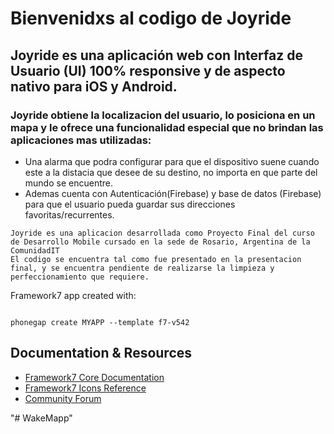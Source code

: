 # Bienvenidxs al codigo de Joyride

## Joyride es una aplicación web con Interfaz de Usuario (UI) 100% responsive y de aspecto nativo para iOS y Android.

 ### Joyride obtiene la localizacion del usuario, lo posiciona en un mapa y le ofrece una funcionalidad especial que no brindan las aplicaciones mas utilizadas:
 * Una alarma que podra configurar para que el dispositivo suene cuando este a la distacia que desee de su destino, no importa en que parte del mundo se encuentre.
 * Ademas cuenta con Autenticación(Firebase) y base de datos (Firebase) para que el usuario pueda guardar sus direcciones favoritas/recurrentes.

 
```
Joyride es una aplicacion desarrollada como Proyecto Final del curso de Desarrollo Mobile cursado en la sede de Rosario, Argentina de la ComunidadIT 
El codigo se encuentra tal como fue presentado en la presentacion final, y se encuentra pendiente de realizarse la limpieza y perfeccionamiento que requiere.

```

Framework7 app created with:

```

phonegap create MYAPP --template f7-v542

```


## Documentation & Resources

* [Framework7 Core Documentation](https://framework7.io/docs/)
* [Framework7 Icons Reference](https://framework7.io/icons/)
* [Community Forum](https://forum.framework7.io)

"# WakeMapp" 
